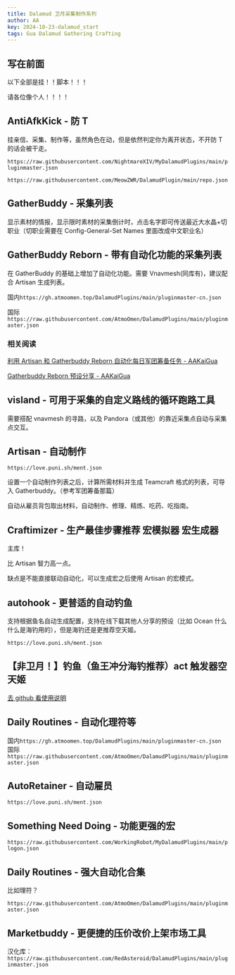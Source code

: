 ```yaml
---
title: Dalamud 卫月采集制作系列
author: AA
key: 2024-10-23-dalamud_start
tags: Gua Dalamud Gathering Crafting
---
```


<!--more-->

## 写在前面

以下全部是挂！！脚本！！！

请各位像个人！！！！

## AntiAfkKick - 防 T

挂亲信、采集、制作等，虽然角色在动，但是依然判定你为离开状态，不开防 T 的话会被干走。

`https://raw.githubusercontent.com/NightmareXIV/MyDalamudPlugins/main/pluginmaster.json`

`https://raw.githubusercontent.com/MeowZWR/DalamudPlugin/main/repo.json`

## GatherBuddy - 采集列表

显示素材的情报，显示限时素材的采集倒计时，点击名字即可传送最近大水晶+切职业（切职业需要在 Config-General-Set Names 里面改成中文职业名）

## GatherBuddy Reborn - 带有自动化功能的采集列表

在 GatherBuddy 的基础上增加了自动化功能。需要 Vnavmesh(同库有)，建议配合 Artisan 生成列表。

国内`https://gh.atmoomen.top/DalamudPlugins/main/pluginmaster-cn.json`

国际`https://raw.githubusercontent.com/AtmoOmen/DalamudPlugins/main/pluginmaster.json`

### 相关阅读

[利用 Artisan 和 Gatherbuddy Reborn 自动化每日军团筹备任务 - AAKaiGua](/2024/10/05/gc_gbr.html)

[Gatherbuddy Reborn 预设分享 - AAKaiGua](/2024/10/05/gbr_gatherlist.html)

## visland - 可用于采集的自定义路线的循环跑路工具

需要搭配 vnavmesh 的寻路，以及 Pandora（或其他）的靠近采集点自动与采集点交互。

## Artisan - 自动制作

`https://love.puni.sh/ment.json`

设置一个自动制作列表之后，计算所需材料并生成 Teamcraft 格式的列表，可导入 Gatherbuddy。（参考军团筹备那篇）

自动从雇员背包取出材料，自动制作、修理、精炼、吃药、吃指南。

## Craftimizer - 生产最佳步骤推荐 宏模拟器 宏生成器

主库！

比 Artisan 智力高一点。

缺点是不能直接联动自动化，可以生成宏之后使用 Artisan 的宏模式。

## autohook - 更普适的自动钓鱼

支持根据鱼名自动生成配置，支持在线下载其他人分享的预设（比如 Ocean 什么什么是海钓用的），但是海钓还是更推荐空天姬。

`https://love.puni.sh/ment.json`

## 【非卫月！】钓鱼（鱼王冲分海钓推荐）act 触发器空天姬

[去 github 看使用说明](https://github.com/BlackCleaverLoli/MissFisher)

## Daily Routines - 自动化理符等

国内`https://gh.atmoomen.top/DalamudPlugins/main/pluginmaster-cn.json`
国际`https://raw.githubusercontent.com/AtmoOmen/DalamudPlugins/main/pluginmaster.json`

## AutoRetainer - 自动雇员

`https://love.puni.sh/ment.json`

## Something Need Doing - 功能更强的宏

`https://raw.githubusercontent.com/WorkingRobot/MyDalamudPlugins/main/plogon.json`

## Daily Routines - 强大自动化合集

比如理符？

`https://raw.githubusercontent.com/AtmoOmen/DalamudPlugins/main/pluginmaster.json`

## Marketbuddy - 更便捷的压价改价上架市场工具

汉化库：`https://raw.githubusercontent.com/RedAsteroid/DalamudPlugins/main/pluginmaster.json`
